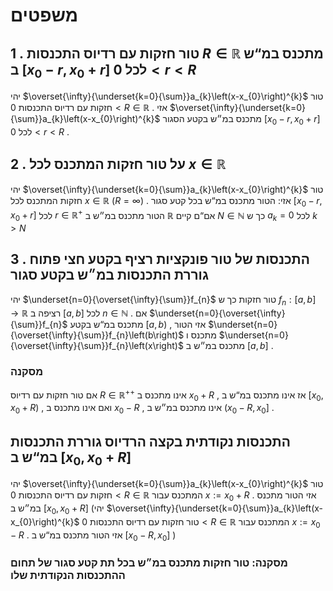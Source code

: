 
# משפטים 
## 1 . טור חזקות עם רדיוס התכנסות $R\in\mathbb{R}$ מתכנס במ“ש ב $\left[x_{0}-r,x_{0}+r\right]$ לכל $0<r<R$ 
 יהי $\overset{\infty}{\underset{k=0}{\sum}}a_{k}\left(x-x_{0}\right)^{k}$ טור חזקות עם רדיוס התכנסות $0<R\in\mathbb{R}$ . אזי $\overset{\infty}{\underset{k=0}{\sum}}a_{k}\left(x-x_{0}\right)^{k}$ מתכנס במ״ש בקטע הסגור $\left[x_{0}-r,x_{0}+r\right]$ לכל $0<r<R$ . 
 
## 2 . על טור חזקות המתכנס לכל $x\in\mathbb{R}$ 
 יהי $\overset{\infty}{\underset{k=0}{\sum}}a_{k}\left(x-x_{0}\right)^{k}$ טור חזקות המתכנס לכל $x\in\mathbb{R}$ $\left(R=\infty\right)$ . אזי: 
 הטור מתכנס במ“ש בכל קטע סגור $\left[x_{0}-r,x_{0}+r\right]$ לכל $r\in\mathbb{R}^{+}$ 
 הטור מתכנס במ״ש ב $\mathbb{R}$ אם“ם קיים $N\in\mathbb{N}$ כך ש $a_{k}=0$ לכל $k>N$ 
 
## 3 . התכנסות של טור פונקציות רציף בקטע חצי פתוח גוררת התכנסות במ״ש בקטע סגור 
 יהי $\underset{n=0}{\overset{\infty}{\sum}}f_{n}$ טור חזקות כך ש $f_{n}:\left[a,b\right]\rightarrow\mathbb{R}$ רציפה ב $\left[a,b\right]$ לכל $n\in\mathbb{N}$ . אם $\underset{n=0}{\overset{\infty}{\sum}}f_{n}$ מתכנס במ“ש בקטע $\left[a,b\right)$ , אזי הטור $\underset{n=0}{\overset{\infty}{\sum}}f_{n}\left(b\right)$ מתכנס ו $\underset{n=0}{\overset{\infty}{\sum}}f_{n}\left(x\right)$ מתכנס במ״ש ב $\left[a,b\right]$ . 
 
### מסקנה 
 אם טור חזקות עם רדיוס $R\in\mathbb{R}^{++}$ אינו מתכנס ב $x_{0}+R$ , אז אינו מתכנס במ“ש ב $\left[x_{0},x_{0}+R\right)$ , ואם אינו מתכנס ב $x_{0}-R$ , אינו מתכנס במ״ש ב $\left(x_{0}-R,x_{0}\right]$ . 
 
## התכנסות נקודתית בקצה הרדיוס גוררת התכנסות במ“ש ב $\left[x_{0},x_{0}+R\right]$ 
 יהי $\overset{\infty}{\underset{k=0}{\sum}}a_{k}\left(x-x_{0}\right)^{k}$ טור חזקות עם רדיוס התכנסות $0<R\in\mathbb{R}$ המתכנס עבור $x:=x_{0}+R$ . אזי הטור מתכנס במ״ש ב $\left[x_{0},x_{0}+R\right]$ 
 (יהי $\overset{\infty}{\underset{k=0}{\sum}}a_{k}\left(x-x_{0}\right)^{k}$ טור חזקות עם רדיוס התכנסות $0<R\in\mathbb{R}$ המתכנס עבור $x:=x_{0}-R$ . אזי הטור מתכנס במ“ש ב $\left[x_{0}-R,x_{0}\right]$ ) 
 
### מסקנה: טור חזקות מתכנס במ״ש בכל תת קטע סגור של תחום ההתכנסות הנקודתית שלו 

